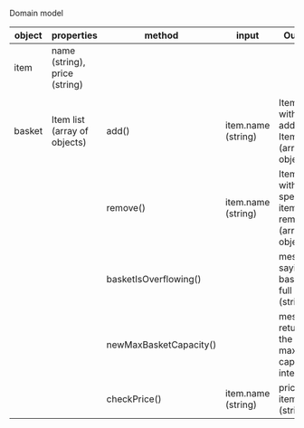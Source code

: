 Domain model

| object | properties                    | method                 | input              | Output                                                   |
| ------ | ----------------------------- | ---------------------- | ------------------ | -------------------------------------------------------- |
| item   | name (string), price (string) |                        |                    |                                                          |
|        |                               |                        |                    |                                                          |
| basket | Item list (array of objects)  | add()                  | item.name (string) | Item list with added Item (array of objects)             |
|        |                               | remove()               | item.name (string) | Item list with specified item removed (array of objects) |
|        |                               | basketIsOverflowing()  |                    | message saying basket is full (string)                   |
|        |                               | newMaxBasketCapacity() |                    | message returning the new max capacity( integer)         |
|        |                               | checkPrice()           | item.name (string) | price of item (string)                                   |
